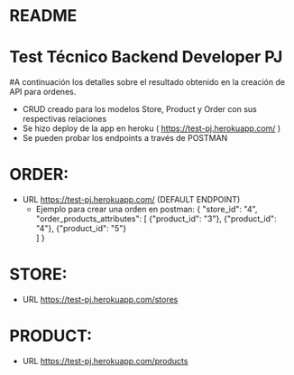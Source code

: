 # README


# Test Técnico Backend Developer PJ


#A continuación los detalles sobre el resultado obtenido en la creación de API para ordenes.

- CRUD creado para los modelos Store, Product y Order con sus respectivas relaciones
- Se hizo deploy de la app en heroku ( https://test-pj.herokuapp.com/ )
- Se pueden probar los endpoints a través de POSTMAN
# ORDER:
 - URL https://test-pj.herokuapp.com/ (DEFAULT ENDPOINT)
   - Ejemplo para crear una orden en postman:
    { 
        "store_id": "4",
        "order_products_attributes": [
            {"product_id": "3"},
             {"product_id": "4"},
              {"product_id": "5"}   
              ]
    }

# STORE:
 - URL https://test-pj.herokuapp.com/stores
# PRODUCT:
- URL https://test-pj.herokuapp.com/products
